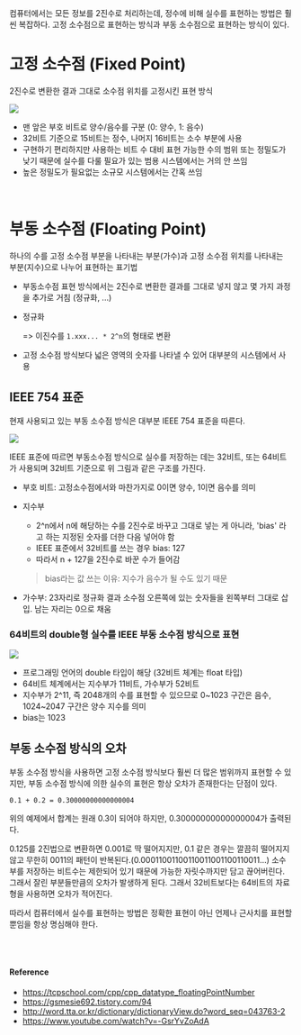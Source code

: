 컴퓨터에서는 모든 정보를 2진수로 처리하는데, 정수에 비해 실수를 표현하는 방법은 훨씬 복잡하다.
고정 소수점으로 표현하는 방식과 부동 소수점으로 표현하는 방식이 있다.

# 고정 소수점 (Fixed Point)
2진수로 변환한 결과 그대로 소수점 위치를 고정시킨 표현 방식

<img src="https://tcpschool.com/lectures/img_c_fixed_point.png">

- 맨 앞은 부호 비트로 양수/음수를 구분 (0: 양수, 1: 음수)
- 32비트 기준으로 15비트는 정수, 나머지 16비트는 소수 부분에 사용
- 구현하기 편리하지만 사용하는 비트 수 대비 표현 가능한 수의 범위 또는 정밀도가 낮기 때문에 실수를 다룰 필요가 있는 범용 시스템에서는 거의 안 쓰임
- 높은 정밀도가 필요없는 소규모 시스템에서는 간혹 쓰임

<br>

# 부동 소수점 (Floating Point)
하나의 수를 고정 소수점 부분을 나타내는 부분(가수)과 고정 소수점 위치를 나타내는 부분(지수)으로 나누어 표현하는 표기법

- 부동소수점 표현 방식에서는 2진수로 변환한 결과를 그대로 넣지 않고 몇 가지 과정을 추가로 거침 (정규화, ...)
- 정규화

    => 이진수를 `1.xxx... * 2^n`의 형태로 변환
- 고정 소수점 방식보다 넓은 영역의 숫자를 나타낼 수 있어 대부분의 시스템에서 사용

## IEEE 754 표준
현재 사용되고 있는 부동 소수점 방식은 대부분 IEEE 754 표준을 따른다.

<img src="https://tcpschool.com/lectures/img_c_floating_point_32.png">

IEEE 표준에 따르면 부동소수점 방식으로 실수를 저장하는 데는 32비트, 또는 64비트가 사용되며 32비트 기준으로 위 그림과 같은 구조를 가진다.
- 부호 비트: 고정소수점에서와 마찬가지로 0이면 양수, 1이면 음수를 의미
- 지수부

    - 2^n에서 n에 해당하는 수를 2진수로 바꾸고 그대로 넣는 게 아니라, 'bias' 라고 하는 지정된 숫자를 더한 다음 넣어야 함
    - IEEE 표준에서 32비트를 쓰는 경우 bias: 127
    - 따라서 n + 127을 2진수로 바꾼 수가 들어감
    > bias라는 값 쓰는 이유: 지수가 음수가 될 수도 있기 때문
- 가수부: 23자리로 정규화 결과 소수점 오른쪽에 있는 숫자들을 왼쪽부터 그대로 삽입. 남는 자리는 0으로 채움

### 64비트의 double형 실수를 IEEE 부동 소수점 방식으로 표현
<img src="https://tcpschool.com/lectures/img_c_floating_point_64.png">

- 프로그래밍 언어의 double 타입이 해당 (32비트 체계는 float 타입)
- 64비트 체계에서는 지수부가 11비트, 가수부가 52비트
- 지수부가 2^11, 즉 2048개의 수를 표현할 수 있으므로 0~1023 구간은 음수, 1024~2047 구간은 양수 지수를 의미
- bias는 1023

## 부동 소수점 방식의 오차
부동 소수점 방식을 사용하면 고정 소수점 방식보다 훨씬 더 많은 범위까지 표현할 수 있지만,
부동 소수점 방식에 의한 실수의 표현은 항상 오차가 존재한다는 단점이 있다.
```
0.1 + 0.2 = 0.30000000000000004
```
위의 예제에서 합계는 원래 0.3이 되어야 하지만, 0.30000000000000004가 출력된다.

0.125를 2진법으로 변환하면 0.001로 딱 떨어지지만, 0.1 같은 경우는 깔끔히 떨어지지 않고 무한히 0011의 패턴이 반복된다.(0.00011001100110011001100110011...)
소수부를 저장하는 비트수는 제한되어 있기 때문에 가능한 자릿수까지만 담고 끊어버린다.
그래서 잘린 부분들만큼의 오차가 발생하게 된다.
그래서 32비트보다는 64비트의 자료형을 사용하면 오차가 적어진다.

따라서 컴퓨터에서 실수를 표현하는 방법은 정확한 표현이 아닌 언제나 근사치를 표현할 뿐임을 항상 명심해야 한다.


<br><br>

#### Reference
- https://tcpschool.com/cpp/cpp_datatype_floatingPointNumber
- https://gsmesie692.tistory.com/94
- http://word.tta.or.kr/dictionary/dictionaryView.do?word_seq=043763-2
- https://www.youtube.com/watch?v=-GsrYvZoAdA
